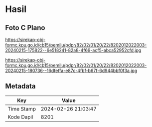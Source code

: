 # Hasil

## Foto C Plano

https://sirekap-obj-formc.kpu.go.id/cb15/pemilu/pdpr/82/02/01/20/22/8202012022003-20240215-175822--6e518241-82a8-4f69-acf5-abca52952cfd.jpg

https://sirekap-obj-formc.kpu.go.id/cb15/pemilu/pdpr/82/02/01/20/22/8202012022003-20240215-180736--16dfeffa-e87c-4fbf-b67f-6d944bbf0f3a.jpg


## Metadata

| Key        | Value               |
| ---------- | ------------------- |
| Time Stamp | 2024-02-26 21:03:47 |
| Kode Dapil | 8201                |



